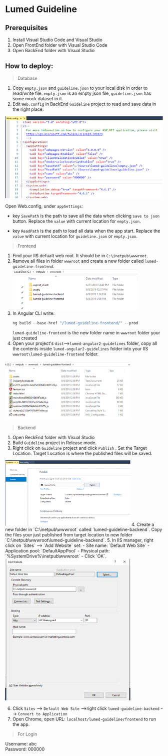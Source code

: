 # Lumed Guideline


## Prerequisites
1. Install Visual Studio Code and Visual Studio
2. Open FrontEnd folder with Visual Studio Code
3. Open BackEnd folder with Visual Studio

## How to deploy:
> Database
1. Copy `empty.json` and `guideline.json` to your local disk in order to read/write file. `empty.json` is an empty json file, `guideline.json` has some mock dataset in it.
2. Edit `Web.config` in BackEnd `Guideline` project to read and save data in the right place: <br>
<img src=".\readme.dir\webconfig.png" >
   
Open Web.config, under `appSettings`:
*  key `SavePath` is the path to save all the data when clicking `save to json` button. Replace the `value` with current location for `empty.json`.
   
* key `ReadPath` is the path to load all data when the app start. Replace the `value` with current location for `guideline.json` or `empty.json`. 


> Frontend
1. Find your IIS defualt web root. It should be in `C:\inetpub\wwwroot`.
2. Remove all files in folder `wwwroot` and create a new folder called `lumed-guideline-frontend`.<br>
   <img src=".\readme.dir\wwwroot1.png" width=400px >
3. In Angular CLI write: 
   ```javascript
   ng build --base-href "/lumed-guideline-frontend/" --prod
   ```
   `lumed-guideline-frontend` is the new folder name in `wwwroot` folder your just created 
4. Open your project's `dist`-->`lumed-angular2-guidelines` folder, copy all the contents inside `lumed-angular2-guidelines` folder into your IIS `wwwroot\lumed-guideline-frontend` folder.<br>
<img src=".\readme.dir\wwwroot-frontend.png" width=400px >

> Backend

1. Open BeckEnd folder with Visual Studio
2. Build `Guideline` project in Release mode.
3. Right click on `Guideline` project and click `Publish` .
Set the Target Location. Target Location is where the published files will be saved. <br>
<img src=".\readme.dir\publish.png" width=400px >
4. Create a new folder in `C:\inetpub\wwwroot` called `lumed-guideline-backend`.
Copy the files your just published from target location to new folder `C:\inetpub\wwwroot\lumed-guideline-backend`.
5.  In IIS manager, right click on `Sites` --> `Add Website` set:
- Site name: `Default Web Site`
- Application pool: `DefaultAppPool`
- Physical path: `%SystemDrive%\inetpub\wwwroot`
- Click `OK`.<br>
<img src=".\readme.dir\addWebsite.png" width=400px >

6. Click `Sites` --> `Default Web Site` -->right click `lumed-guideline-backend` --> `Convert to Application`
7. Open Chrome, open URL: `localhost/lumed-guideline/frontend` to run the app.

> For Login <br>

Username: abc <br>
Password: 000000
  

